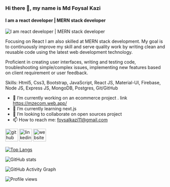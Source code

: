 ### Hi there 👋, my name is Md Foysal Kazi
#### I am a react developer | MERN stack developer
![I am react developer | MERN stack developer](https://media-exp1.licdn.com/dms/image/C5616AQFqPudpNczTsw/profile-displaybackgroundimage-shrink_350_1400/0/1630571591189?e=1637193600&v=beta&t=55DDDukn8XsSaLWEBRm3gUroCiA52FJWAmdnfTX2POc)

Focusing on React I am also skilled at MERN stack development. My goal is to continuously improve my skill and serve quality work by writing clean and reusable code using the latest web development technology.

Proficient in creating user interfaces, writing and testing code, troubleshooting simple/complex issues, implementing new features based on client requirement or user feedback.

Skills: Html5, Css3, Bootstrap, JavaScript, React JS, Material-UI, Firebase, Node JS, Express JS, MongoDB, Postgres, Git/GitHub

- 🔭 I’m currently working on an ecommerce project . link https://mzecom.web.app/ 
- 🌱 I’m currently learning next.js 
- 👯 I’m looking to collaborate on open sources project  
- 📫 How to reach me: foysalkazi11@gmail.com 


[<img src='https://cdn.jsdelivr.net/npm/simple-icons@3.0.1/icons/github.svg' alt='github' height='40'>](https://github.com/foysalkazi11)  [<img src='https://cdn.jsdelivr.net/npm/simple-icons@3.0.1/icons/linkedin.svg' alt='linkedin' height='40'>](https://www.linkedin.com/in/mdfoysalkazi11/)  [<img src='https://cdn.jsdelivr.net/npm/simple-icons@3.0.1/icons/icloud.svg' alt='website' height='40'>](https://foysalkazi11.github.io/react-protfolio-project/)  

[![Top Langs](https://github-readme-stats.vercel.app/api/top-langs/?username=foysalkazi11)](https://github.com/anuraghazra/github-readme-stats)

![GitHub stats](https://github-readme-stats.vercel.app/api?username=foysalkazi11&show_icons=true&count_private=true)  

![GitHub Activity Graph](https://activity-graph.herokuapp.com/graph?username=foysalkazi11)  

![Profile views](https://gpvc.arturio.dev/foysalkazi11)  
